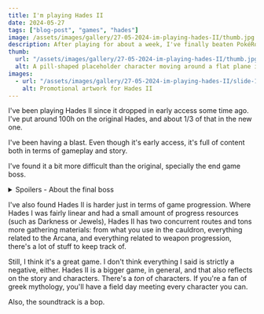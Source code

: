 ```yaml
---
title: I'm playing Hades II
date: 2024-05-27
tags: ["blog-post", "games", "hades"]
image: /assets/images/gallery/27-05-2024-im-playing-hades-II/thumb.jpg
description: After playing for about a week, I've finally beaten PokéRogue.
thumb:
  url: "/assets/images/gallery/27-05-2024-im-playing-hades-II/thumb.jpg"
  alt: A pill-shaped placeholder character moving around a flat plane in a low-res 3D environment.
images:
  - url: "/assets/images/gallery/27-05-2024-im-playing-hades-II/slide-1.webp"
    alt: Promotional artwork for Hades II
---
```


I've been playing Hades II since it dropped in early access some time ago. I've put around 100h on the original Hades, and about 1/3 of that in the new one.

I've been having a blast. Even though it's early access, it's full of content both in terms of gameplay and story.

I've found it a bit more difficult than the original, specially the end game boss.

<details class="spoilers">
  <summary>
    Spoilers - About the final boss
  </summary>

Even though Hades, the end boss of the original game was formidable, Chronos is another beast altogether. He's much faster, for starters. His attacks come out incredibly fast and has little anticipation to his movements. He deals a ton of damage and has much more environmental dangers with him. He also summons some of the most annoying enemies in both games (the satyrs, goddamn).

I've been able to defeat him a few times, but only once I got three Death Defiances and started to find out which builds are more effective. Generally with him, I either had to keep away with a Cast boon such as Demeter's, Hestia's or Zeus' or use a pure melee build with the axe and Demeter's freeze so enemies don't punish the slow attack speed of the weapon.

</details>

I've also found Hades II is harder just in terms of game progression. Where Hades I was fairly linear and had a small amount of progress resources (such as Darkness or Jewels), Hades II has two concurrent routes and tons more gathering materials: from what you use in the cauldron, everything related to the Arcana, and everything related to weapon progression, there's a lot of stuff to keep track of.

Still, I think it's a great game. I don't think everything I said is strictly a negative, either. Hades II is a bigger game, in general, and that also reflects on the story and characters. There's a _ton_ of characters. If you're a fan of greek mythology, you'll have a field day meeting every character you can.

Also, the soundtrack is a bop.
